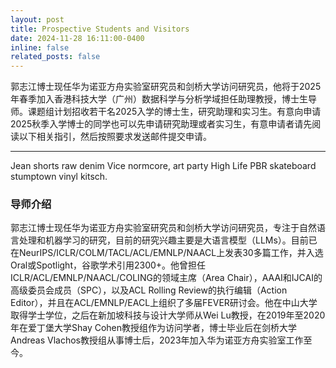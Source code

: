 ```yaml
---
layout: post
title: Prospective Students and Visitors
date: 2024-11-28 16:11:00-0400
inline: false
related_posts: false
---
```


郭志江博士现任华为诺亚方舟实验室研究员和剑桥大学访问研究员，他将于2025年春季加入香港科技大学（广州）数据科学与分析学域担任助理教授，博士生导师。课题组计划招收若干名2025入学的博士生，研究助理和实习生。有意向申请2025秋季入学博士的同学也可以先申请研究助理或者实习生，有意申请者请先阅读以下相关指引，然后按照要求发送邮件提交申请。

---

Jean shorts raw denim Vice normcore, art party High Life PBR skateboard stumptown vinyl kitsch.
### 导师介绍

郭志江博士现任华为诺亚方舟实验室研究员和剑桥大学访问研究员，专注于自然语言处理和机器学习的研究，目前的研究兴趣主要是大语言模型（LLMs）。目前已在NeurIPS/ICLR/COLM/TACL/ACL/EMNLP/NAACL上发表30多篇工作，并入选Oral或Spotlight，谷歌学术引用2300+。他曾担任ICLR/ACL/EMNLP/NAACL/COLING的领域主席（Area Chair），AAAI和IJCAI的高级委员会成员（SPC），以及ACL Rolling Review的执行编辑（Action Editor），并且在ACL/EMNLP/EACL上组织了多届FEVER研讨会。他在中山大学取得学士学位，之后在新加坡科技与设计大学师从Wei Lu教授，在2019年至2020年在爱丁堡大学Shay Cohen教授组作为访问学者，博士毕业后在剑桥大学Andreas Vlachos教授组从事博士后，2023年加入华为诺亚方舟实验室工作至今。
